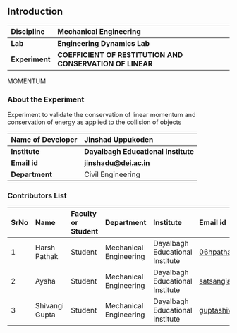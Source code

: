 ## Introduction


<b>Discipline | <b> Mechanical Engineering
:--|:--|
<b> Lab | <b> Engineering Dynamics Lab
<b> Experiment|     <b> COEFFICIENT OF RESTITUTION AND CONSERVATION OF LINEAR
MOMENTUM

### About the Experiment 

Experiment to validate the conservation of linear momentum and conservation of energy as applied to the collision of
objects

<b>Name of Developer | <b> Jinshad Uppukoden 
:--|:--|
<b> Institute | <b>  Dayalbagh Educational Institute
<b> Email id|     <b> jinshadu@dei.ac.in
<b> Department |  Civil Engineering

### Contributors List

SrNo | Name | Faculty or Student | Department| Institute | Email id
:--|:--|:--|:--|:--|:--|
1 | Harsh Pathak | Student | Mechanical Engineering | Dayalbagh Educational Institute | 06hpathak@gmail.com
2 | Aysha | Student | Mechanical Engineering | Dayalbagh Educational Institute | satsangiaysha@gmail.com
3 | Shivangi Gupta | Student | Mechanical Engineering | Dayalbagh Educational Institute | guptashivangi95366@gmail.com
